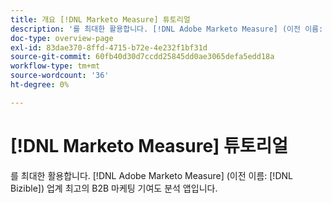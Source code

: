 ```yaml
---
title: 개요 [!DNL Marketo Measure] 튜토리얼
description: '를 최대한 활용합니다. [!DNL Adobe Marketo Measure] (이전 이름: [!DNL Bizible]) 업계 최고의 B2B 마케팅 기여도 분석 앱입니다.'
doc-type: overview-page
exl-id: 83dae370-8ffd-4715-b72e-4e232f1bf31d
source-git-commit: 60fb40d30d7ccdd25845dd0ae3065defa5edd18a
workflow-type: tm+mt
source-wordcount: '36'
ht-degree: 0%

---
```


# [!DNL Marketo Measure] 튜토리얼

를 최대한 활용합니다. [!DNL Adobe Marketo Measure] (이전 이름: [!DNL Bizible]) 업계 최고의 B2B 마케팅 기여도 분석 앱입니다.

<div id="recs-overview-body-1"></div>
<div id="recs-overview-body-2"></div>
<div id="recs-overview-body-3"></div>
<div id="recs-overview-body-4"></div>
<div id="recs-overview-body-5"></div>
<div id="recs-overview-body-6"></div>